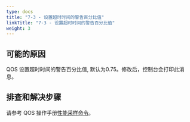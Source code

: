 ```yaml
---
type: docs
title: "7-3 - 设置超时时间的警告百分比值"
linkTitle: "7-3 - 设置超时时间的警告百分比值"
weight: 3
---
```


## 可能的原因

QOS 设置超时时间的警告百分比值, 默认为0.75。修改后，控制台会打印此消息。

## 排查和解决步骤


请参考 QOS 操作手册[性能采样命令](/zh/docs3-v2/java-sdk/reference-manual/qos/profiler/)。
<p style="margin-top: 3rem;"> </p>